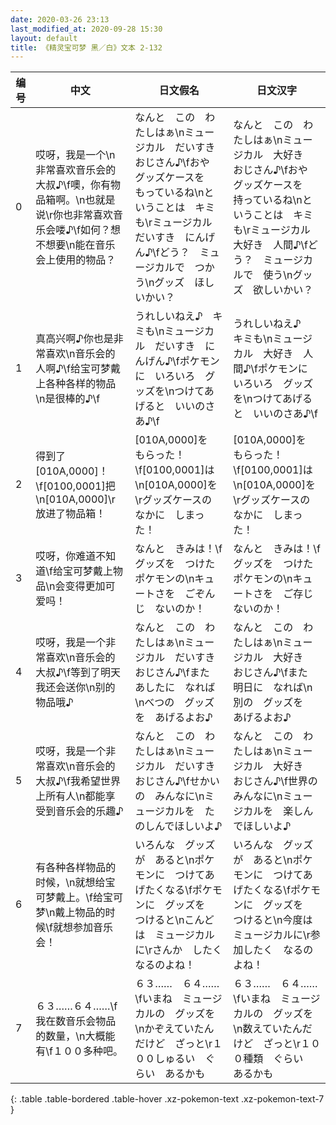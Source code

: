 ```yaml
---
date: 2020-03-26 23:13
last_modified_at: 2020-09-28 15:30
layout: default
title: 《精灵宝可梦 黑／白》文本 2-132
---
```

| 编号 | 中文 | 日文假名 | 日文汉字 |
| ---- | ---- | ---- | --- |
| 0 | 哎呀，我是一个\n非常喜欢音乐会的大叔♪\f噢，你有物品箱啊。\n也就是说\r你也非常喜欢音乐会喽♪\f如何？想不想要\n能在音乐会上使用的物品？ | なんと　この　わたしはぁ\nミュージカル　だいすき　おじさん♪\fおや　グッズケースを　もっているね\nということは　キミも\rミュージカル　だいすき　にんげん♪\fどう？　ミュージカルで　つかう\nグッズ　ほしいかい？ | なんと　この　わたしはぁ\nミュージカル　大好き　おじさん♪\fおや　グッズケースを　持っているね\nということは　キミも\rミュージカル　大好き　人間♪\fどう？　ミュージカルで　使う\nグッズ　欲しいかい？ |
| 1 | 真高兴啊♪你也是非常喜欢\n音乐会的人啊♪\f给宝可梦戴上各种各样的物品\n是很棒的♪\f | うれしいねえ♪　キミも\nミュージカル　だいすき　にんげん♪\fポケモンに　いろいろ　グッズを\nつけてあげると　いいのさあ♪\f | うれしいねえ♪　キミも\nミュージカル　大好き　人間♪\fポケモンに　いろいろ　グッズを\nつけてあげると　いいのさあ♪\f |
| 2 | 得到了[010A,0000]！\f[0100,0001]把\n[010A,0000]\r放进了物品箱！ | [010A,0000]を　もらった！\f[0100,0001]は\n[010A,0000]を\rグッズケースの　なかに　しまった！ | [010A,0000]を　もらった！\f[0100,0001]は\n[010A,0000]を\rグッズケースの　なかに　しまった！ |
| 3 | 哎呀，你难道不知道\f给宝可梦戴上物品\n会变得更加可爱吗！ | なんと　きみは！\fグッズを　つけた　ポケモンの\nキュートさを　ごぞんじ　ないのか！ | なんと　きみは！\fグッズを　つけた　ポケモンの\nキュートさを　ご存じ　ないのか！ |
| 4 | 哎呀，我是一个非常喜欢\n音乐会的大叔♪\f等到了明天我还会送你\n别的物品哦♪ | なんと　この　わたしはぁ\nミュージカル　だいすき　おじさん♪\fまた　あしたに　なれば\nべつの　グッズを　あげるよお♪ | なんと　この　わたしはぁ\nミュージカル　大好き　おじさん♪\fまた　明日に　なれば\n別の　グッズを　あげるよお♪ |
| 5 | 哎呀，我是一个非常喜欢\n音乐会的大叔♪\f我希望世界上所有人\n都能享受到音乐会的乐趣♪ | なんと　この　わたしはぁ\nミュージカル　だいすき　おじさん♪\fせかいの　みんなに\nミュージカルを　たのしんでほしいよ♪ | なんと　この　わたしはぁ\nミュージカル　大好き　おじさん♪\f世界の　みんなに\nミュージカルを　楽しんでほしいよ♪ |
| 6 | 有各种各样物品的时候，\n就想给宝可梦戴上。\f给宝可梦\n戴上物品的时候\f就想参加音乐会！ | いろんな　グッズが　あると\nポケモンに　つけてあげたくなる\fポケモンに　グッズを　つけると\nこんどは　ミュージカルに\rさんか　したくなるのよね！ | いろんな　グッズが　あると\nポケモンに　つけてあげたくなる\fポケモンに　グッズを　つけると\n今度は　ミュージカルに\r参加したく　なるのよね！ |
| 7 | ６３……６４……\f我在数音乐会物品的数量，\n大概能有\f１００多种吧。 | ６３……　６４……\fいまね　ミュージカルの　グッズを\nかぞえていたんだけど　ざっと\r１００しゅるい　ぐらい　あるかも | ６３……　６４……\fいまね　ミュージカルの　グッズを\n数えていたんだけど　ざっと\r１００種類　ぐらい　あるかも |
{: .table .table-bordered .table-hover .xz-pokemon-text .xz-pokemon-text-7 }